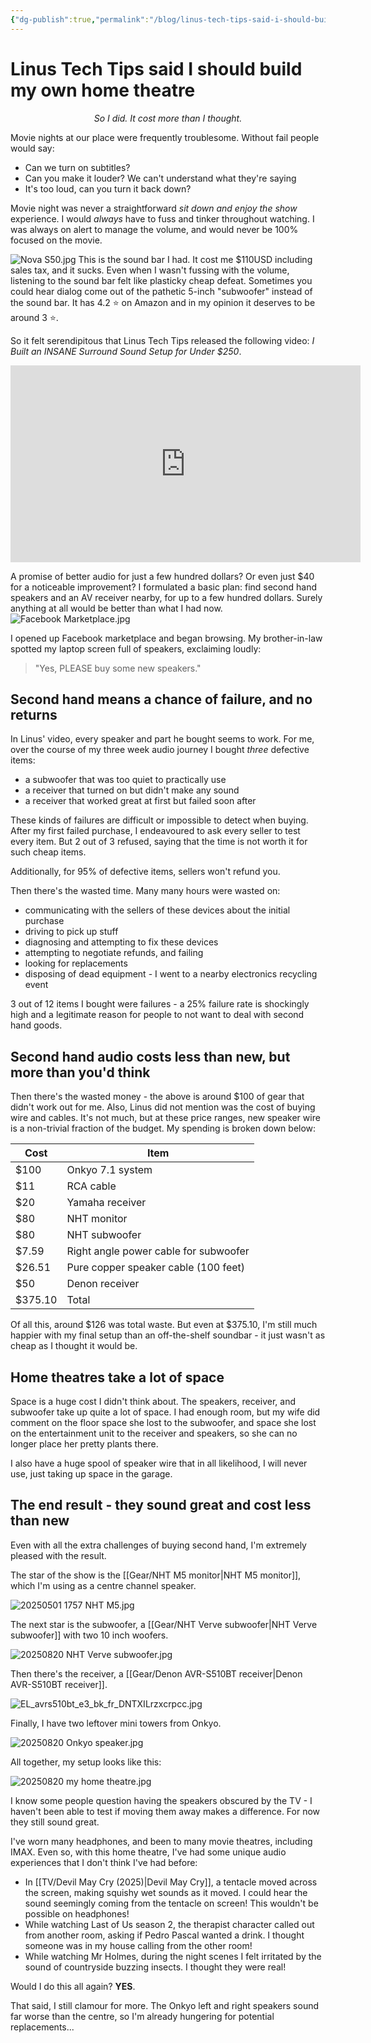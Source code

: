 ```yaml
---
{"dg-publish":true,"permalink":"/blog/linus-tech-tips-said-i-should-build-my-own-home-theatre/","updated":"2025-09-18T23:33:25.659-07:00"}
---
```


# Linus Tech Tips said I should build my own home theatre
<p style="text-align:center"><i>So I did. It cost more than I thought.</i></p>

Movie nights at our place were frequently troublesome. Without fail people would say:
- Can we turn on subtitles?
- Can you make it louder? We can't understand what they're saying
- It's too loud, can you turn it back down?

Movie night was never a straightforward *sit down and enjoy the show* experience. I would *always* have to fuss and tinker throughout watching. I was always on alert to manage the volume, and would never be 100% focused on the movie.

![Nova S50.jpg](/img/user/Embeds/Nova%20S50.jpg)
This is the sound bar I had. It cost me $110USD including sales tax, and it sucks. Even when I wasn't fussing with the volume, listening to the sound bar felt like plasticky cheap defeat. Sometimes you could hear dialog come out of the pathetic 5-inch "subwoofer" instead of the sound bar. It has 4.2 ⭐ on Amazon and in my opinion it deserves to be around 3 ⭐.

So it felt serendipitous that Linus Tech Tips released the following video: *I Built an INSANE Surround Sound Setup for Under $250*.

<iframe width="560" height="315" src="https://www.youtube.com/embed/u4LFDPbbSVk?si=o3B-mEfXjgwf7QfI" title="YouTube video player" frameborder="0" allow="accelerometer; autoplay; clipboard-write; encrypted-media; gyroscope; picture-in-picture; web-share" referrerpolicy="strict-origin-when-cross-origin" allowfullscreen></iframe>

A promise of better audio for just a few hundred dollars? Or even just $40 for a noticeable improvement? I formulated a basic plan: find second hand speakers and an AV receiver nearby, for up to a few hundred dollars. Surely anything at all would be better than what I had now.
 ![Facebook Marketplace.jpg](/img/user/Embeds/Facebook%20Marketplace.jpg)
 
 I opened up Facebook marketplace and began browsing. My brother-in-law spotted my laptop screen full of speakers, exclaiming loudly:
 
  > "Yes, PLEASE buy some new speakers."

## Second hand means a chance of failure, and no returns

In Linus' video, every speaker and part he bought seems to work. For me, over the course of my three week audio journey I bought *three* defective items:

- a subwoofer that was too quiet to practically use
- a receiver that turned on but didn't make any sound
- a receiver that worked great at first but failed soon after

These kinds of failures are difficult or impossible to detect when buying. After my first failed purchase, I endeavoured to ask every seller to test every item. But 2 out of 3 refused, saying that the time is not worth it for such cheap items.

Additionally, for 95% of defective items, sellers won't refund you. 

Then there's the wasted time. Many many hours were wasted on:
- communicating with the sellers of these devices about the initial purchase
- driving to pick up stuff
- diagnosing and attempting to fix these devices
- attempting to negotiate refunds, and failing
- looking for replacements
- disposing of dead equipment - I went to a nearby electronics recycling event

3 out of 12 items I bought were failures - a 25% failure rate is shockingly high and a legitimate reason for people to not want to deal with second hand goods. 


## Second hand audio costs less than new, but more than you'd think

Then there's the wasted money - the above is around $100 of gear that didn't work out for me. Also, Linus did not mention was the cost of buying wire and cables. It's not much, but at these price ranges, new speaker wire is a non-trivial fraction of the budget. My spending is broken down below:

| Cost    | Item                                  |
| ------- | ------------------------------------- |
| $100    | Onkyo 7.1 system                      |
| $11     | RCA cable                             |
| $20     | Yamaha receiver                       |
| $80     | NHT monitor                           |
| $80     | NHT subwoofer                         |
| $7.59   | Right angle power cable for subwoofer |
| $26.51  | Pure copper speaker cable (100 feet)  |
| $50     | Denon receiver                        |
| $375.10 | Total                                 |

Of all this, around $126 was total waste. But even at $375.10, I'm still much happier with my final setup than an off-the-shelf soundbar - it just wasn't as cheap as I thought it would be.

## Home theatres take a lot of space

Space is a huge cost I didn't think about. The speakers, receiver, and subwoofer take up quite a lot of space. I had enough room, but my wife did comment on the floor space she lost to the subwoofer, and space she lost on the entertainment unit to the receiver and speakers, so she can no longer place her pretty plants there.

I also have a huge spool of  speaker wire that in all likelihood, I will never use, just taking up space in the garage.

## The end result - they sound great and cost less than new

Even with all the extra challenges of buying second hand, I'm extremely pleased with the result.

The star of the show is the [[Gear/NHT M5 monitor\|NHT M5 monitor]], which I'm using as a centre channel speaker.

![20250501 1757 NHT M5.jpg](/img/user/Embeds/20250501%201757%20NHT%20M5.jpg)

The next star is the subwoofer, a [[Gear/NHT Verve subwoofer\|NHT Verve subwoofer]] with two 10 inch woofers.

![20250820 NHT Verve subwoofer.jpg](/img/user/20250820%20NHT%20Verve%20subwoofer.jpg)

Then there's the receiver, a [[Gear/Denon AVR-S510BT receiver\|Denon AVR-S510BT receiver]].

![EL_avrs510bt_e3_bk_fr_DNTXILrzxcrpcc.jpg](/img/user/EL_avrs510bt_e3_bk_fr_DNTXILrzxcrpcc.jpg)

Finally, I have two leftover mini towers from Onkyo.

![20250820 Onkyo speaker.jpg](/img/user/20250820%20Onkyo%20speaker.jpg)

All together, my setup looks like this:

![20250820 my home theatre.jpg](/img/user/20250820%20my%20home%20theatre.jpg)

I know some people question having the speakers obscured by the TV - I haven't been able to test if moving them away makes a difference. For now they still sound great.

I've worn many headphones, and been to many movie theatres, including IMAX. Even so, with this home theatre, I've had some unique audio experiences that I don't think I've had before:
- In [[TV/Devil May Cry (2025)\|Devil May Cry]], a tentacle moved across the screen, making squishy wet sounds as it moved. I could hear the sound seemingly coming from the tentacle on screen! This wouldn't be possible on headphones!
- While watching Last of Us season 2, the therapist character called out from another room, asking if Pedro Pascal wanted a drink. I thought someone was in my house calling from the other room!
- While watching Mr Holmes, during the night scenes I felt irritated by the sound of countryside buzzing insects. I thought they were real!

Would I do this all again? **YES**.

That said, I still clamour for more. The Onkyo left and right speakers sound far worse than the centre, so I'm already hungering for potential replacements...